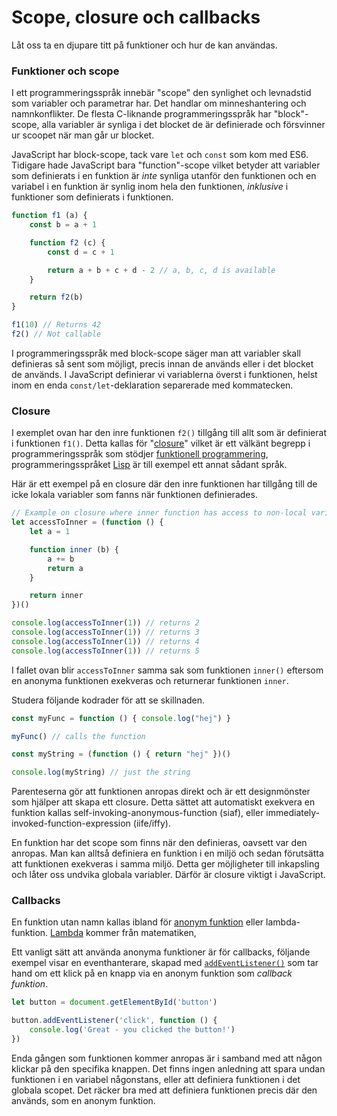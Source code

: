Scope, closure och callbacks
==================================

Låt oss ta en djupare titt på funktioner och hur de kan användas.



### Funktioner och scope

I ett programmeringsspråk innebär "scope" den synlighet och levnadstid som variabler och parametrar har. Det handlar om minneshantering och namnkonflikter. De flesta C-liknande programmeringsspråk har "block"-scope, alla variabler är synliga i det blocket de är definierade och försvinner ur scoopet när man går ur blocket.

JavaScript har block-scope, tack vare `let` och `const` som kom med ES6. Tidigare hade JavaScript bara "function"-scope vilket betyder att variabler som definierats i en funktion är *inte* synliga utanför den funktionen och en variabel i en funktion är synlig inom hela den funktionen, *inklusive* i funktioner som definierats i funktionen.

```js
function f1 (a) {
    const b = a + 1

    function f2 (c) {
        const d = c + 1

        return a + b + c + d - 2 // a, b, c, d is available
    }

    return f2(b)
}

f1(10) // Returns 42
f2() // Not callable
```

I programmeringsspråk med block-scope säger man att variabler skall definieras så sent som möjligt, precis innan de används eller i det blocket de används. I JavaScript definierar vi variablerna överst i funktionen, helst inom en enda `const/let`-deklaration separerade med kommatecken.



### Closure

I exemplet ovan har den inre funktionen `f2()` tillgång till allt som är definierat i funktionen `f1()`. Detta kallas för "[closure](http://en.wikipedia.org/wiki/Closure_%28computer_science%29)" vilket är ett välkänt begrepp i programmeringsspråk som stödjer [funktionell programmering](http://en.wikipedia.org/wiki/Functional_programming), programmeringsspråket [Lisp](http://en.wikipedia.org/wiki/Lisp_%28programming_language%29) är till exempel ett annat sådant språk.

Här är ett exempel på en closure där den inre funktionen har tillgång till de icke lokala variabler som fanns när funktionen definierades.

```js
// Example on closure where inner function has access to non-local variables
let accessToInner = (function () {
    let a = 1

    function inner (b) {
        a += b
        return a
    }

    return inner
})()

console.log(accessToInner(1)) // returns 2
console.log(accessToInner(1)) // returns 3
console.log(accessToInner(1)) // returns 4
console.log(accessToInner(1)) // returns 5
```

I fallet ovan blir `accessToInner` samma sak som funktionen `inner()` eftersom en anonyma funktionen exekveras och returnerar funktionen `inner`.

Studera följande kodrader för att se skillnaden.

```js
const myFunc = function () { console.log("hej") }

myFunc() // calls the function

const myString = (function () { return "hej" })()

console.log(myString) // just the string
```

Parenteserna gör att funktionen anropas direkt och är ett designmönster som hjälper att skapa ett closure. Detta sättet att automatiskt exekvera en funktion kallas self-invoking-anonymous-function (siaf), eller immediately-invoked-function-expression (iife/iffy).

En funktion har det scope som finns när den definieras, oavsett var den anropas. Man kan alltså definiera en funktion i en miljö och sedan förutsätta att funktionen exekveras i samma miljö. Detta ger möjligheter till inkapsling och låter oss undvika globala variabler. Därför är closure viktigt i JavaScript.



### Callbacks

En funktion utan namn kallas ibland för [anonym funktion](http://en.wikipedia.org/wiki/Anonymous_function) eller lambda-funktion. [Lambda](http://en.wikipedia.org/wiki/Lambda_calculus) kommer från matematiken,

Ett vanligt sätt att använda anonyma funktioner är för callbacks, följande exempel visar en eventhanterare, skapad med [`addEventListener()`](https://developer.mozilla.org/en/DOM/element.addEventListener) som tar hand om ett klick på en knapp via en anonym funktion som *callback funktion*.

```js
let button = document.getElementById('button')

button.addEventListener('click', function () {
    console.log('Great - you clicked the button!')
})
```

Enda gången som funktionen kommer anropas är i samband med att någon klickar på den specifika knappen. Det finns ingen anledning att spara undan funktionen i en variabel någonstans, eller att definiera funktionen i det globala scopet. Det räcker bra med att definiera funktionen precis där den används, som en anonym funktion.
